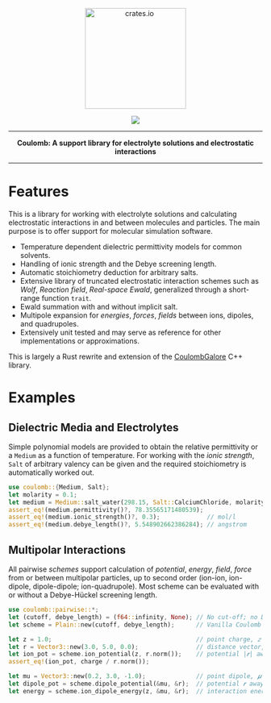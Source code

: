 <p align="center">
  <img src="https://upload.wikimedia.org/wikipedia/commons/thumb/e/ed/VFPt_charges_plus_minus_thumb.svg/440px-VFPt_charges_plus_minus_thumb.svg.png?20200314191255" alt="crates.io", height="200">
</p>
<p align="center">
    <a href="https://opensource.org/licenses/Apache-2.0">
        <img src="https://img.shields.io/badge/License-Apache%202.0-blue.svg">
    </a>
</p>

-----

<p align = "center">
<b>Coulomb: A support library for electrolyte solutions and electrostatic interactions</b>
</p>

-----

# Features

This is a library for working with electrolyte solutions and calculating electrostatic interactions
in and between molecules and particles.
The main purpose is to offer support for molecular simulation software.

- Temperature dependent dielectric permittivity models for common solvents.
- Handling of ionic strength and the Debye screening length.
- Automatic stoichiometry deduction for arbitrary salts.
- Extensive library of truncated electrostatic interaction schemes such as
  _Wolf_, _Reaction field_, _Real-space Ewald_, generalized through a short-range function `trait`.
- Ewald summation with and without implicit salt.
- Multipole expansion for _energies_, _forces_, _fields_ between ions, dipoles, and quadrupoles.
- Extensively unit tested and may serve as reference for other implementations or approximations.

This is largely a Rust rewrite and extension of the
[CoulombGalore](https://zenodo.org/doi/10.5281/zenodo.3522058) C++ library.

# Examples

## Dielectric Media and Electrolytes

Simple polynomial models are provided to obtain the relative permittivity or a `Medium` as a function
of temperature.
For working with the _ionic strength_, `Salt` of arbitrary valency can be given and the
required stoichiometry is automatically worked out.

~~~ rust
use coulomb::{Medium, Salt};
let molarity = 0.1;
let medium = Medium::salt_water(298.15, Salt::CalciumChloride, molarity);
assert_eq!(medium.permittivity()?, 78.35565171480539);
assert_eq!(medium.ionic_strength()?, 0.3);             // mol/l
assert_eq!(medium.debye_length()?, 5.548902662386284); // angstrom
~~~

## Multipolar Interactions

All pairwise _schemes_ support calculation of _potential_, _energy_, _field_, _force_ from or between multipolar particles, up to second order (ion-ion, ion-dipole, dipole-dipole; ion-quadrupole).
Most scheme can be evaluated with or without a Debye-Hückel screening length.

~~~ rust
use coulomb::pairwise::*;
let (cutoff, debye_length) = (f64::infinity, None); // No cut-off; no Debye screening length
let scheme = Plain::new(cutoff, debye_length);      // Vanilla Coulomb scheme, 𝒮(𝑞)=1

let z = 1.0;                                        // point charge, 𝑧 
let r = Vector3::new(3.0, 5.0, 0.0);                // distance vector, 𝒓
let ion_pot = scheme.ion_potential(z, r.norm());    // potential |𝒓| away from charge 
assert_eq!(ion_pot, charge / r.norm());

let mu = Vector3::new(0.2, 3.0, -1.0);              // point dipole, 𝝁
let dipole_pot = scheme.dipole_potential(&mu, &r);  // potential 𝒓 away from dipole
let energy = scheme.ion_dipole_energy(z, &mu, &r);  // interaction energy assuming 𝒓 = 𝒓(𝜇) - 𝒓(𝑧)
~~~